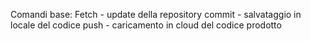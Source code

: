 Comandi base:
  Fetch - update della repository
  commit - salvataggio in locale del codice
  push - caricamento in cloud del codice prodotto
